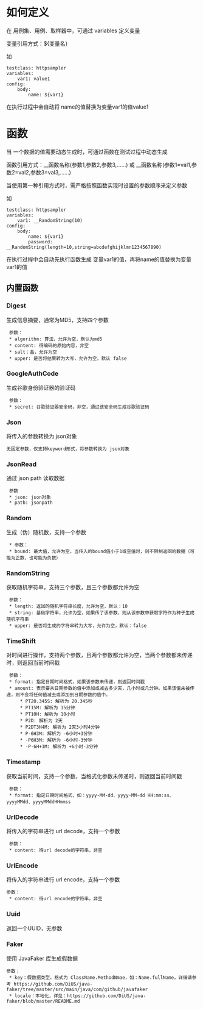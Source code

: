 # 如何定义

在 用例集、用例、取样器中，可通过 variables 定义变量

变量引用方式：${变量名}

如

```
testclass: httpsampler
variables:
    var1: value1
config:
    body:
        name: ${var1}
```

在执行过程中会自动将 name的值替换为变量var1的值value1

# 函数

当 一个数据的值需要动态生成时，可通过函数在测试过程中动态生成

函数引用方式：__函数名称(参数1,参数2,参数3,……)  或 __函数名称(参数1=val1,参数2=val2,参数3=val3,……)

当使用第一种引用方式时，需严格按照函数实现时设置的参数顺序来定义参数

如

```
testclass: httpsampler
variables:
    var1: __RandomString(10)
config:
    body:
        name: ${var1}
        password: __RandomString(length=10,string=abcdefghijklmn1234567890)
```

在执行过程中会自动先执行函数生成 变量var1的值，再将name的值替换为变量var1的值

## 内置函数

### Digest

生成信息摘要，通常为MD5，支持四个参数

     参数：
     * algorithm: 算法，允许为空，默认为md5
     * content: 待编码的原始内容，非空
     * salt：盐，允许为空
     * upper: 是否将结果转为大写，允许为空，默认 false

### GoogleAuthCode

生成谷歌身份验证器的验证码

     参数：
     * secret: 谷歌验证器安全码，非空，通过该安全码生成谷歌验证码

### Json

将传入的参数转换为 json对象

    无固定参数，仅支持keyword形式，将参数转换为 json对象

### JsonRead

通过 json path 读取数据

     参数
     * json: json对象
     * path: jsonpath

### Random

生成（伪）随机数，支持一个参数

     * 参数：
     * bound: 最大值，允许为空，当传入的bound值小于1或空值时，则不限制返回的数据（可能为正数，也可能为负数）

### RandomString

获取随机字符串，支持三个参数，且三个参数都允许为空

     参数：
     * length: 返回的随机字符串长度，允许为空，默认：10
     * string: 基础字符串，允许为空，如果传了该参数，则从该参数中获取字符作为种子生成随机字符串
     * upper: 是否将生成的字符串转为大写，允许为空，默认：false

### TimeShift

对时间进行操作，支持两个参数，且两个参数都允许为空，当两个参数都未传递时，则返回当前时间戳

     参数：
     * format: 指定日期时间格式，如果该参数未传递，则返回时间戳
     * amount: 表示要从日期参数的值中添加或减去多少天，几小时或几分钟。如果该值未被传递，则不会将任何值减去或添加到日期参数的值中。
         * PT20.345S: 解析为 20.345秒
         * PT15M: 解析为 15分钟
         * PT10H: 解析为 10小时
         * P2D: 解析为 2天
         * P2DT3H4M: 解析为 2天3小时4分钟
         * P-6H3M: 解析为 -6小时+3分钟
         * -P6H3M: 解析为 -6小时-3分钟
         * -P-6H+3M: 解析为 +6小时-3分钟

### Timestamp

获取当前时间，支持一个参数，当格式化参数未传递时，则返回当前时间戳

     参数：
     * format: 指定日期时间格式，如：yyyy-MM-dd、yyyy-MM-dd HH:mm:ss、yyyyMMdd、yyyyMMddHHmmss

### UrlDecode

将传入的字符串进行 url decode，支持一个参数

     参数：
     * content: 待url decode的字符串，非空

### UrlEncode

将传入的字符串进行 url encode，支持一个参数

    参数：
     * content: 待url encode的字符串，非空

### Uuid

返回一个UUID，无参数

### Faker

使用 JavaFaker 库生成假数据

    参数：
     * key：假数据类型，格式为 ClassName.MethodNmae，如：Name.fullName，详细请参考 https://github.com/DiUS/java-faker/tree/master/src/main/java/com/github/javafaker
     * locale：本地化，详见：https://github.com/DiUS/java-faker/blob/master/README.md
